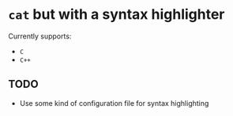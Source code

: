 # `cat` but with a syntax highlighter

Currently supports:
- `C`
- `C++`

## TODO
- Use some kind of configuration file for syntax highlighting
